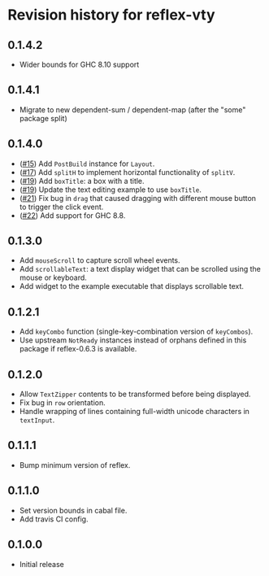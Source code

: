 # Revision history for reflex-vty

## 0.1.4.2

* Wider bounds for GHC 8.10 support

## 0.1.4.1

* Migrate to new dependent-sum / dependent-map (after the "some" package split)

## 0.1.4.0
* ([#15](https://github.com/reflex-frp/reflex-vty/pull/15)) Add `PostBuild` instance for `Layout`.
* ([#17](https://github.com/reflex-frp/reflex-vty/pull/17)) Add `splitH` to implement horizontal functionality of `splitV`.
* ([#19](https://github.com/reflex-frp/reflex-vty/pull/19)) Add `boxTitle`: a box with a title.
* ([#19](https://github.com/reflex-frp/reflex-vty/pull/19)) Update the text editing example to use `boxTitle`.
* ([#21](https://github.com/reflex-frp/reflex-vty/pull/21)) Fix bug in `drag` that caused dragging with different mouse button to trigger the click event.
* ([#22](https://github.com/reflex-frp/reflex-vty/pull/22)) Add support for GHC 8.8.

## 0.1.3.0
* Add `mouseScroll` to capture scroll wheel events.
* Add `scrollableText`: a text display widget that can be scrolled using the mouse or keyboard.
* Add widget to the example executable that displays scrollable text.

## 0.1.2.1
* Add `keyCombo` function (single-key-combination version of `keyCombos`).
* Use upstream `NotReady` instances instead of orphans defined in this package if reflex-0.6.3 is available.

## 0.1.2.0
* Allow `TextZipper` contents to be transformed before being displayed.
* Fix bug in `row` orientation.
* Handle wrapping of lines containing full-width unicode characters in `textInput`.

## 0.1.1.1
* Bump minimum version of reflex.

## 0.1.1.0
* Set version bounds in cabal file.
* Add travis CI config.

## 0.1.0.0
* Initial release
